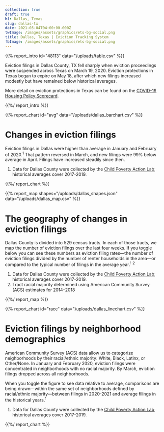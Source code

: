 ```yaml
---
collection: true
draft: true
h1: Dallas, Texas
slug: dallas-tx
date: 2021-05-04T04:00:00.000Z
twImage: /images/assets/graphics/ets-bg-social.png
title: Dallas, Texas | Eviction Tracking System
fbImage: /images/assets/graphics/ets-bg-social.png
---
```


{{% report_intro id="48113" data="/uploads/table.csv" %}}



Eviction filings in Dallas County, TX fell sharply when eviction proceedings were suspended across Texas on March 19, 2020. Eviction protections in Texas began to expire on May 18, after which new filings increased modestly but have remained below historical averages.

More detail on eviction protections in Texas can be found on the [COVID-19 Housing Policy Scorecard](https://evictionlab.org/covid-policy-scorecard/tx/).



{{%/ report_intro %}}



{{% report_chart id="avg" data="/uploads/dallas_barchart.csv" %}}

# Changes in eviction filings

Eviction filings in Dallas were higher than average in January and February of 2020.<sup>1</sup> That pattern reversed in March, and new filings were 99% below average in April. Filings have increased steadily since then.

1. Data for Dallas County were collected by the [Child Poverty Action Lab](https://childpovertyactionlab.org/); historical averages cover 2017-2019.

{{%/ report_chart %}}



{{% report_map shapes="/uploads/dallas_shapes.json" data="/uploads/dallas_map.csv" %}}

# The geography of changes in eviction filings

Dallas County is divided into 529 census tracts. In each of those tracts, we map the number of eviction filings over the last four weeks. If you toggle below you can see these numbers as eviction filing rates—the number of eviction filings divided by the number of renter households in the area—or compared to the typical number of filings in the average year.<sup>1</sup> <sup>2</sup>

1. Data for Dallas County were collected by the [Child Poverty Action Lab](https://childpovertyactionlab.org/); historical averages cover 2017-2019.
2. Tract racial majority determined using American Community Survey (ACS) estimates for 2014–2018

{{%/ report_map %}}



{{% report_chart id="race" data="/uploads/dallas_linechart.csv" %}}

# Eviction filings by neighborhood demographics

American Community Survey (ACS) data allow us to categorize neighborhoods by their racial/ethnic majority: White, Black, Latinx, or Other/None. In January and February 2020, eviction filings were concentrated in neighborhoods with no racial majority. By March, eviction filings dropped across all neighborhoods.

When you toggle the figure to see data relative to average, comparisons are being drawn—within the same set of neighborhoods defined by racial/ethnic majority—between filings in 2020-2021 and average filings in the historical years.<sup>1</sup>

1. Data for Dallas County were collected by the [Child Poverty Action Lab](https://childpovertyactionlab.org/); historical averages cover 2017-2019.

{{%/ report_chart %}}